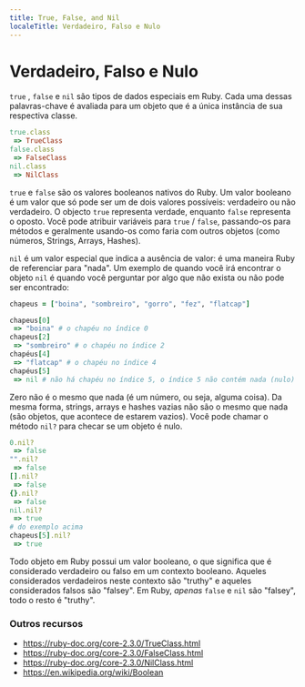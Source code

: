 ```yaml
---
title: True, False, and Nil
localeTitle: Verdadeiro, Falso e Nulo
---
```

# Verdadeiro, Falso e Nulo

`true` , `false` e `nil` são tipos de dados especiais em Ruby. Cada uma dessas palavras-chave é avaliada para um objeto que é a única instância de sua respectiva classe.

```ruby
true.class 
 => TrueClass 
false.class 
 => FalseClass 
nil.class 
 => NilClass 
 ``` 
 
`true` e `false` são os valores booleanos nativos do Ruby. Um valor booleano é um valor que só pode ser um de dois valores possíveis: verdadeiro ou não verdadeiro. O objecto `true` representa verdade, enquanto `false` representa o oposto. Você pode atribuir variáveis para `true` / `false`, passando-os para métodos e geralmente usando-os como faria com outros objetos (como números, Strings, Arrays, Hashes).
 
`nil` é um valor especial que indica a ausência de valor: é uma maneira Ruby de referenciar para "nada". Um exemplo de quando você irá encontrar o objeto `nil` é quando você perguntar por algo que não exista ou não pode ser encontrado:

```ruby
chapeus = ["boina", "sombreiro", "gorro", "fez", "flatcap"]

chapeus[0]
 => "boina" # o chapéu no índice 0
chapeus[2]
 => "sombreiro" # o chapéu no índice 2
chapéus[4]
 => "flatcap" # o chapéu no índice 4
chapéus[5]
 => nil # não há chapéu no índice 5, o índice 5 não contém nada (nulo)
```

Zero não é o mesmo que nada (é um número, ou seja, alguma coisa). Da mesma forma, strings, arrays e hashes vazias não são o mesmo que nada (são objetos, que acontece de estarem vazios). Você pode chamar o método `nil?` para checar se um objeto é nulo.

```ruby
0.nil?
 => false
"".nil?
 => false
[].nil?
 => false
{}.nil?
 => false
nil.nil?
 => true
# do exemplo acima
chapeus[5].nil?
 => true
```

Todo objeto em Ruby possui um valor booleano, o que significa que é considerado verdadeiro ou falso em um contexto booleano. Aqueles considerados verdadeiros neste contexto são "truthy" e aqueles considerados falsos são "falsey". Em Ruby, _apenas_ `false` e `nil` são "falsey", todo o resto é "truthy".

### Outros recursos

*   https://ruby-doc.org/core-2.3.0/TrueClass.html
*   https://ruby-doc.org/core-2.3.0/FalseClass.html
*   https://ruby-doc.org/core-2.3.0/NilClass.html
*   https://en.wikipedia.org/wiki/Boolean
